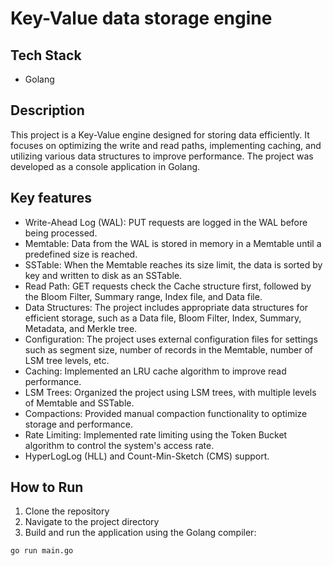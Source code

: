 # Key-Value data storage engine

## Tech Stack
- Golang

## Description
This project is a Key-Value engine designed for storing data efficiently. It focuses on optimizing the write and read paths, implementing caching, and utilizing various data structures to improve performance. The project was developed as a console application in Golang.

## Key features
- Write-Ahead Log (WAL): PUT requests are logged in the WAL before being processed.
- Memtable: Data from the WAL is stored in memory in a Memtable until a predefined size is reached.
- SSTable: When the Memtable reaches its size limit, the data is sorted by key and written to disk as an SSTable.
- Read Path: GET requests check the Cache structure first, followed by the Bloom Filter, Summary range, Index file, and Data file.
- Data Structures: The project includes appropriate data structures for efficient storage, such as a Data file, Bloom Filter, Index, Summary, Metadata, and Merkle tree.
- Configuration: The project uses external configuration files for settings such as segment size, number of records in the Memtable, number of LSM tree levels, etc.
- Caching: Implemented an LRU cache algorithm to improve read performance.
- LSM Trees: Organized the project using LSM trees, with multiple levels of Memtable and SSTable.
- Compactions: Provided manual compaction functionality to optimize storage and performance.
- Rate Limiting: Implemented rate limiting using the Token Bucket algorithm to control the system's access rate.
- HyperLogLog (HLL) and Count-Min-Sketch (CMS) support.

## How to Run
1. Clone the repository
2. Navigate to the project directory
3. Build and run the application using the Golang compiler:
```
go run main.go
```
